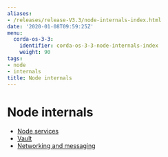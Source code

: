 ```yaml
---
aliases:
- /releases/release-V3.3/node-internals-index.html
date: '2020-01-08T09:59:25Z'
menu:
  corda-os-3-3:
    identifier: corda-os-3-3-node-internals-index
    weight: 90
tags:
- node
- internals
title: Node internals
---
```



# Node internals



* [Node services](node-services.md)
* [Vault](vault.md)
* [Networking and messaging](messaging.md)



